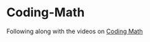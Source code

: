 # Coding-Math

Following along with the videos on [Coding Math](https://www.youtube.com/user/codingmath)
